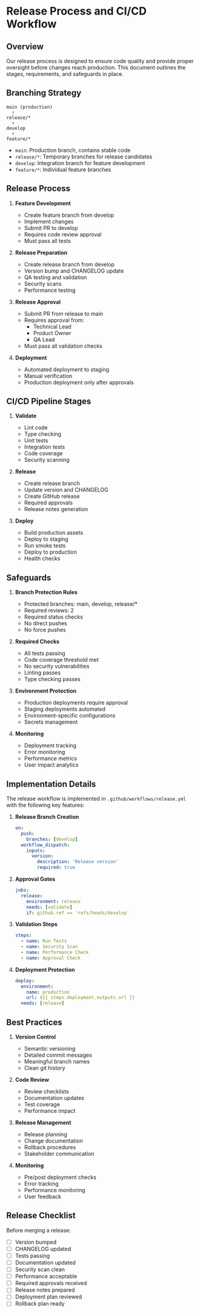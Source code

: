 # Release Process and CI/CD Workflow

## Overview

Our release process is designed to ensure code quality and provide proper oversight before changes reach production. This document outlines the stages, requirements, and safeguards in place.

## Branching Strategy

```
main (production)
  ↑
release/*
  ↑
develop
  ↑
feature/*
```

- `main`: Production branch, contains stable code
- `release/*`: Temporary branches for release candidates
- `develop`: Integration branch for feature development
- `feature/*`: Individual feature branches

## Release Process

1. **Feature Development**
   - Create feature branch from develop
   - Implement changes
   - Submit PR to develop
   - Requires code review approval
   - Must pass all tests

2. **Release Preparation**
   - Create release branch from develop
   - Version bump and CHANGELOG update
   - QA testing and validation
   - Security scans
   - Performance testing

3. **Release Approval**
   - Submit PR from release to main
   - Requires approval from:
     - Technical Lead
     - Product Owner
     - QA Lead
   - Must pass all validation checks

4. **Deployment**
   - Automated deployment to staging
   - Manual verification
   - Production deployment only after approvals

## CI/CD Pipeline Stages

1. **Validate**
   - Lint code
   - Type checking
   - Unit tests
   - Integration tests
   - Code coverage
   - Security scanning

2. **Release**
   - Create release branch
   - Update version and CHANGELOG
   - Create GitHub release
   - Required approvals
   - Release notes generation

3. **Deploy**
   - Build production assets
   - Deploy to staging
   - Run smoke tests
   - Deploy to production
   - Health checks

## Safeguards

1. **Branch Protection Rules**
   - Protected branches: main, develop, release/*
   - Required reviews: 2
   - Required status checks
   - No direct pushes
   - No force pushes

2. **Required Checks**
   - All tests passing
   - Code coverage threshold met
   - No security vulnerabilities
   - Linting passes
   - Type checking passes

3. **Environment Protection**
   - Production deployments require approval
   - Staging deployments automated
   - Environment-specific configurations
   - Secrets management

4. **Monitoring**
   - Deployment tracking
   - Error monitoring
   - Performance metrics
   - User impact analytics

## Implementation Details

The release workflow is implemented in `.github/workflows/release.yml` with the following key features:

1. **Release Branch Creation**
   ```yaml
   on:
     push:
       branches: [develop]
     workflow_dispatch:
       inputs:
         version:
           description: 'Release version'
           required: true
   ```

2. **Approval Gates**
   ```yaml
   jobs:
     release:
       environment: release
       needs: [validate]
       if: github.ref == 'refs/heads/develop'
   ```

3. **Validation Steps**
   ```yaml
   steps:
     - name: Run Tests
     - name: Security Scan
     - name: Performance Check
     - name: Approval Check
   ```

4. **Deployment Protection**
   ```yaml
   deploy:
     environment:
       name: production
       url: ${{ steps.deployment.outputs.url }}
     needs: [release]
   ```

## Best Practices

1. **Version Control**
   - Semantic versioning
   - Detailed commit messages
   - Meaningful branch names
   - Clean git history

2. **Code Review**
   - Review checklists
   - Documentation updates
   - Test coverage
   - Performance impact

3. **Release Management**
   - Release planning
   - Change documentation
   - Rollback procedures
   - Stakeholder communication

4. **Monitoring**
   - Pre/post deployment checks
   - Error tracking
   - Performance monitoring
   - User feedback

## Release Checklist

Before merging a release:

- [ ] Version bumped
- [ ] CHANGELOG updated
- [ ] Tests passing
- [ ] Documentation updated
- [ ] Security scan clean
- [ ] Performance acceptable
- [ ] Required approvals received
- [ ] Release notes prepared
- [ ] Deployment plan reviewed
- [ ] Rollback plan ready